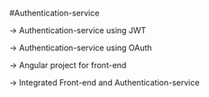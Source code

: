 #Authentication-service 

-> Authentication-service using JWT

-> Authentication-service using OAuth

-> Angular project for front-end

->  Integrated Front-end and Authentication-service
